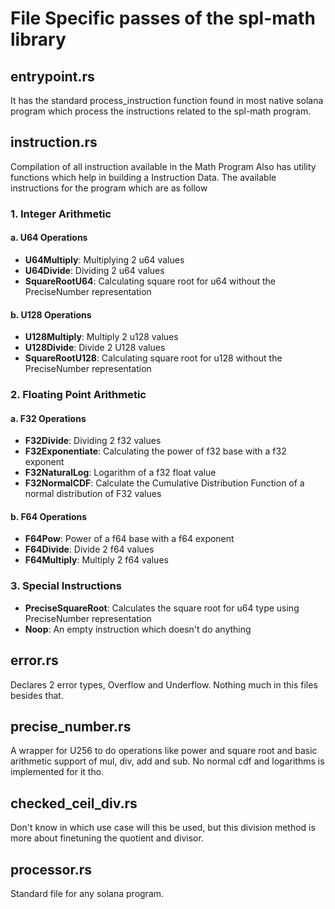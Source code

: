 # File Specific passes of the spl-math library

## entrypoint.rs

It has the standard process_instruction function found in most native solana program which process the instructions related to the spl-math program.

## instruction.rs

Compilation of all instruction available in the Math Program
Also has utility functions which help in building a Instruction Data.
The available instructions for the program which are as follow

### 1. Integer Arithmetic

#### a. U64 Operations
- **U64Multiply**: Multiplying 2 u64 values
- **U64Divide**: Dividing 2 u64 values
- **SquareRootU64**: Calculating square root for u64 without the PreciseNumber representation

#### b. U128 Operations
- **U128Multiply**: Multiply 2 u128 values
- **U128Divide**: Divide 2 U128 values
- **SquareRootU128**: Calculating square root for u128 without the PreciseNumber representation

### 2. Floating Point Arithmetic

#### a. F32 Operations
- **F32Divide**: Dividing 2 f32 values
- **F32Exponentiate**: Calculating the power of f32 base with a f32 exponent
- **F32NaturalLog**: Logarithm of a f32 float value
- **F32NormalCDF**: Calculate the Cumulative Distribution Function of a normal distribution of F32 values

#### b. F64 Operations
- **F64Pow**: Power of a f64 base with a f64 exponent
- **F64Divide**: Divide 2 f64 values
- **F64Multiply**: Multiply 2 f64 values

### 3. Special Instructions
- **PreciseSquareRoot**: Calculates the square root for u64 type using PreciseNumber representation
- **Noop**: An empty instruction which doesn't do anything

##  error.rs

Declares 2 error types, Overflow and Underflow. Nothing much in this files besides that.

## precise_number.rs

A wrapper for U256 to do operations like power and square root and basic arithmetic support of mul, div, add and sub. No normal cdf and logarithms is implemented for it tho.

## checked_ceil_div.rs

Don't know in which use case will this be used, but this division method is more about finetuning the quotient and divisor.

## processor.rs

Standard file for any solana program.